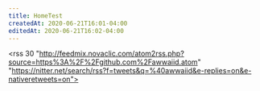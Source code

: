 ```yaml
---
title: HomeTest
createdAt: 2020-06-21T16:01-04:00
editedAt: 2020-06-21T16:02-04:00
---
```


<rss 30 "http://feedmix.novaclic.com/atom2rss.php?source=https%3A%2F%2Fgithub.com%2Fawwaiid.atom" "https://nitter.net/search/rss?f=tweets&q=%40awwaiid&e-replies=on&e-nativeretweets=on">


